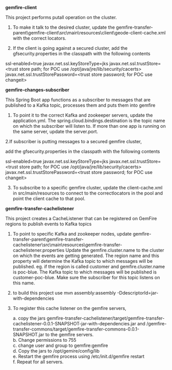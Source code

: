 <b>gemfire-client</b>

This project performs putall operation on the cluster. 

1. To make it talk to the desired cluster, update the gemfire-transfer-parent\gemfire-client\src\main\resources\client\geode-client-cache.xml with the correct locators.

2. If the client is going against a secured cluster, add the gfsecurity.properties in the classpath with the following contents

ssl-enabled=true
javax.net.ssl.keyStoreType=jks
javax.net.ssl.trustStore=<trust store path; for POC use /opt/java/jre/lib/security/cacerts>
javax.net.ssl.trustStorePassword=<trust store password; for POC use changeit>


<b>gemfire-changes-subscriber</b>

This Spring Boot app functions as a subscriber to messages that are published to a Kafka topic, processes them and puts them into gemfire

1. To point it to the correct Kafka and zookeeper servers, update the application.yml. The 
spring.cloud.bindings.destination is the topic name on which the subscriber will listen to. If more than one app is running on the same server, update the server.port.

2.If subscriber is putting messages to a secured gemfire cluster,

add the gfsecurity.properties in the classpath with the following contents

ssl-enabled=true
javax.net.ssl.keyStoreType=jks
javax.net.ssl.trustStore=<trust store path; for POC use /opt/java/jre/lib/security/cacerts>
javax.net.ssl.trustStorePassword=<trust store password; for POC use changeit>

3. To subscribe to a specific gemfire cluster, update the client-cache.xml in src/main/resources to connect to the correctlocators in the pool and point the client cache to that pool.

<b>gemfire-transfer-cachelistener</b>

This project creates a CacheListener that can be registered on GemFire regions to publish events to Kafka topics

1. To point to specific Kafka and zookeeper nodes, update gemfire-transfer-parent\gemfire-transfer-cachelistener\src\main\resources\gemfire-transfer-cachelistener.properties
Update the gemfire.cluster.name to the cluster on which the events are getting generated. The region name and this property will determine the Kafka topic to which messages will be published. eg. if the region is called customer and gemfire.cluster.name is poc-blue. The Kafka topic to which messages will be published is customer-poc-blue. Make sure the subscriber for this topic listens on this name.

2. to build this project use mvn assembly:assembly -DdescriptorId=jar-with-dependencies

3. To register this cache listener on the gemfire servers,

	a. copy the jars gemfire-transfer-cachelistener/target/gemfire-transfer-cachelistener-0.0.1-SNAPSHOT-jar-with-dependencies.jar and /gemfire-transfer-commons/target/gemfire-transfer-commons-0.0.1-SNAPSHOT.jar to the gemfire servers. <br>
	b. Change permissions to 755<br>
	c. change user and group to gemfire:gemfire<br>
	d. Copy the jars to /opt/gemire/config/lib<br>
	e. Restart the gemfire process using /etc/init.d/gemfire restart<br>
	f. Repeat for all servers.<br>

